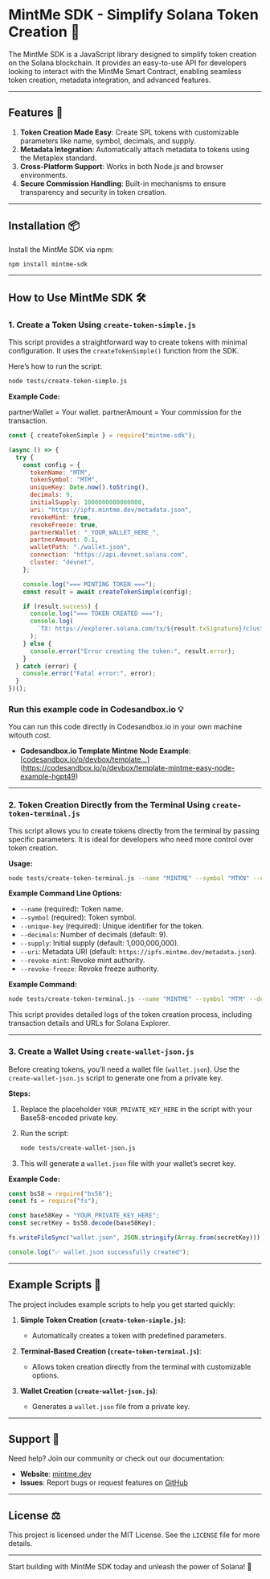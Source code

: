 # MintMe SDK - Simplify Solana Token Creation 🚀

The MintMe SDK is a JavaScript library designed to simplify token creation on the Solana blockchain. It provides an easy-to-use API for developers looking to interact with the MintMe Smart Contract, enabling seamless token creation, metadata integration, and advanced features.

---

## Features 🌟

1. **Token Creation Made Easy**: Create SPL tokens with customizable parameters like name, symbol, decimals, and supply.
2. **Metadata Integration**: Automatically attach metadata to tokens using the Metaplex standard.
3. **Cross-Platform Support**: Works in both Node.js and browser environments.
4. **Secure Commission Handling**: Built-in mechanisms to ensure transparency and security in token creation.

---

## Installation 📦

Install the MintMe SDK via npm:

```bash
npm install mintme-sdk
```

---

## How to Use MintMe SDK 🛠️

### **1. Create a Token Using `create-token-simple.js`**

This script provides a straightforward way to create tokens with minimal configuration. It uses the `createTokenSimple()` function from the SDK.

Here’s how to run the script:

```bash
node tests/create-token-simple.js
```

**Example Code:**

partnerWallet = Your wallet.
partnerAmount = Your commission for the transaction.

```javascript
const { createTokenSimple } = require("mintme-sdk");

(async () => {
  try {
    const config = {
      tokenName: "MTM",
      tokenSymbol: "MTM",
      uniqueKey: Date.now().toString(),
      decimals: 9,
      initialSupply: 1000000000000000,
      uri: "https://ipfs.mintme.dev/metadata.json",
      revokeMint: true,
      revokeFreeze: true,
      partnerWallet: "_YOUR_WALLET_HERE_",
      partnerAmount: 0.1,
      walletPath: "./wallet.json",
      connection: "https://api.devnet.solana.com",
      cluster: "devnet",
    };

    console.log("=== MINTING TOKEN ===");
    const result = await createTokenSimple(config);

    if (result.success) {
      console.log("=== TOKEN CREATED ===");
      console.log(
        `TX: https://explorer.solana.com/tx/${result.txSignature}?cluster=${config.cluster}`
      );
    } else {
      console.error("Error creating the token:", result.error);
    }
  } catch (error) {
    console.error("Fatal error:", error);
  }
})();
```

### Run this example code in Codesandbox.io 💡

You can run this code directly in Codesandbox.io in your own machine witouth cost.

- **Codesandbox.io Template Mintme Node Example**: [[codesandbox.io/p/devbox/template...](https://codesandbox.io/p/devbox/template-mintme-easy-node-example-hgpt49)](https://codesandbox.io/p/devbox/template-mintme-easy-node-example-hgpt49)

---

### **2. Token Creation Directly from the Terminal Using `create-token-terminal.js`**

This script allows you to create tokens directly from the terminal by passing specific parameters. It is ideal for developers who need more control over token creation.

**Usage:**

```bash
node tests/create-token-terminal.js --name "MINTME" --symbol "MTKN" --unique-key "VERSION_1"
```

**Example Command Line Options:**

- `--name` (required): Token name.
- `--symbol` (required): Token symbol.
- `--unique-key` (required): Unique identifier for the token.
- `--decimals`: Number of decimals (default: 9).
- `--supply`: Initial supply (default: 1,000,000,000).
- `--uri`: Metadata URI (default: `https://ipfs.mintme.dev/metadata.json`).
- `--revoke-mint`: Revoke mint authority.
- `--revoke-freeze`: Revoke freeze authority.

**Example Command:**

```bash
node tests/create-token-terminal.js --name "MINTME" --symbol "MTM" --decimals 6 --supply 1000000 --uri "https://ipfs.mintme.dev/metadata.json" --revoke-mint --revoke-freeze --endpoint "https://api.devnet.solana.com" --unique-key "VERSION_1"
```

This script provides detailed logs of the token creation process, including transaction details and URLs for Solana Explorer.

---

### **3. Create a Wallet Using `create-wallet-json.js`**

Before creating tokens, you’ll need a wallet file (`wallet.json`). Use the `create-wallet-json.js` script to generate one from a private key.

**Steps:**

1. Replace the placeholder `YOUR_PRIVATE_KEY_HERE` in the script with your Base58-encoded private key.
2. Run the script:

   ```bash
   node tests/create-wallet-json.js
   ```

3. This will generate a `wallet.json` file with your wallet’s secret key.

**Example Code:**

```javascript
const bs58 = require("bs58");
const fs = require("fs");

const base58Key = "YOUR_PRIVATE_KEY_HERE";
const secretKey = bs58.decode(base58Key);

fs.writeFileSync("wallet.json", JSON.stringify(Array.from(secretKey)));

console.log("✅ wallet.json successfully created");
```

---

## Example Scripts 📜

The project includes example scripts to help you get started quickly:

1. **Simple Token Creation (`create-token-simple.js`)**:

   - Automatically creates a token with predefined parameters.

2. **Terminal-Based Creation (`create-token-terminal.js`)**:

   - Allows token creation directly from the terminal with customizable options.

3. **Wallet Creation (`create-wallet-json.js`)**:
   - Generates a `wallet.json` file from a private key.

---

## Support 🤝

Need help? Join our community or check out our documentation:

- **Website**: [mintme.dev](https://mintme.dev)
- **Issues**: Report bugs or request features on [GitHub](https://github.com/mintme-dev/mintme-sdk/issues)

---

## License ⚖️

This project is licensed under the MIT License. See the `LICENSE` file for more details.

---

Start building with MintMe SDK today and unleash the power of Solana! 🚀
